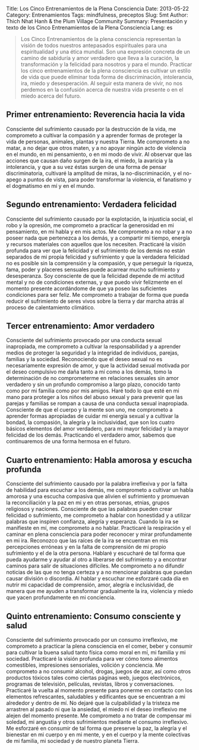 Title: Los Cinco Entrenamientos de la Plena Consciencia
Date: 2013-05-22
Category: Entrenamientos
Tags: mindfulness, preceptos
Slug: 5mt
Author: Thich Nhat Hanh & the Plum Village Community
Summary: Presentación y texto de los Cinco Entrenamientos de la Plena Consciencia
Lang: es

> Los Cinco Entrenamientos de la plena consciencia representan la visión de todos nuestros antepasados espirituales para una espiritualidad y una ética mundial. Son una expresión concreta de un camino de sabiduría y amor verdadero que lleva a la curación, la transformación y la felicidad para nosotros y para el mundo. Practicar los cinco entrenamientos de la plena consciencia es cultivar un estilo de vida que puede eliminar toda forma de discriminación, intolerancia, ira, miedo y desesperación. Al seguir esta manera de vivir, no nos perdemos en la confusión acerca de nuestra vida presente o en el miedo acerca del futuro.
 
## Primer entrenamiento:  Reverencia hacia la vida
Consciente del sufrimiento causado por la destrucción de la vida, me comprometo a cultivar la compasión y a aprender formas de proteger la vida de personas, animales, plantas y nuestra Tierra. Me comprometo a no matar, a no dejar que otros maten, y a no apoyar ningún acto de violencia en el mundo, en mi pensamiento, o en mi modo de vivir. Al observar que las acciones que causan daño surgen de la ira, el miedo, la avaricia y la intolerancia, y que a su vez éstas surgen de una forma de pensar discriminatoria, cultivaré la amplitud de miras, la no-discriminación, y el no-apego a puntos de vista, para poder transformar la violencia, el fanatismo y el dogmatismo en mí y en el mundo.
 
## Segundo entrenamiento: Verdadera  felicidad
Consciente del sufrimiento causado por la explotación, la injusticia social, el robo y la opresión, me comprometo a practicar la generosidad en mi pensamiento, en mi habla y en mis actos. Me comprometo a no robar y a no poseer nada que pertenezca a los demás, y a compartir mi tiempo, energía y recursos materiales con aquellos que los necesiten. Practicaré la visión profunda para ver que la felicidad y el sufrimiento de los demás no están separados de mi propia felicidad y sufrimiento y que la verdadera felicidad no es posible sin la comprensión y la compasión, y que perseguir la riqueza, fama, poder y placeres sensuales puede acarrear mucho sufrimiento y desesperanza. Soy consciente de que la felicidad depende de mi actitud mental y no de condiciones externas, y que puedo vivir felizmente en el momento presente acordándome de que ya poseo las suficientes condiciones para ser feliz. Me comprometo a trabajar de forma que pueda reducir el sufrimiento de seres vivos sobre la tierra y dar marcha atrás al proceso de calentamiento climático.
 
## Tercer entrenamiento: Amor verdadero
Consciente del sufrimiento provocado por una conducta sexual inapropiada, me comprometo a cultivar la responsabilidad y a aprender medios de proteger la seguridad y la integridad de individuos, parejas, familias y la sociedad. Reconociendo que el deseo sexual no es necesariamente expresión de amor, y que la actividad sexual motivada por el deseo compulsivo me daña tanto a mí como a los demás, tomo la determinación de no comprometerme en relaciones sexuales sin amor verdadero y sin un profundo compromiso a largo plazo, conocido tanto como por mi familia como por mis amigos. Haré todo lo que esté en mi mano para proteger a los niños del abuso sexual y para prevenir que las parejas y familias se rompan a causa de una conducta sexual inapropiada. Consciente de que el cuerpo y la mente son uno, me comprometo a aprender formas apropiadas de cuidar mi energía sexual y a cultivar la bondad, la compasión, la alegría y la inclusividad, que son los cuatro básicos elementos del amor verdadero, para mi mayor felicidad y la mayor felicidad de los demás. Practicando el verdadero amor, sabemos que continuaremos de una forma hermosa en el futuro.
 
## Cuarto entrenamiento: Habla amorosa y escucha profunda
Consciente del sufrimiento causado por la palabra irreflexiva y por la falta de habilidad para escuchar a los demás, me comprometo a cultivar un habla amorosa y una escucha compasiva que alivien el sufrimiento y promuevan la reconciliación y la paz en mi y en otras personas, etnias, grupos religiosos y naciones. Consciente de que las palabras pueden crear felicidad o sufrimiento, me comprometo a hablar con honestidad y a utilizar palabras que inspiren confianza, alegría y esperanza. Cuando la ira se manifieste en mí, me comprometo a no hablar. Practicaré la respiración y el caminar en plena consciencia para poder reconocer y mirar profundamente en mi ira. Reconozco que las raíces de la ira se encuentran en mis percepciones erróneas y en la falta de comprensión de mi propio sufrimiento y el de la otra persona. Hablaré y escucharé de tal forma que pueda ayudarme y ayudar al otro a liberarse del sufrimiento y a encontrar caminos para salir de situaciones difíciles. Me comprometo a no difundir noticias de las que no tenga certeza y a no mencionar palabras que puedan causar división o discordia. Al hablar y escuchar me esforzaré cada día en nutrir mi capacidad de comprensión, amor, alegría e inclusividad, de manera que me ayuden a transformar gradualmente la ira, violencia y miedo que yacen profundamente en mi conciencia.

## Quinto entrenamiento: Consumo consciente y salud
Consciente del sufrimiento provocado por un consumo irreflexivo, me comprometo a practicar la plena consciencia en el comer, beber y consumir para cultivar la buena salud tanto física como moral en mí, mi familia y mi sociedad. Practicaré la visión profunda para ver cómo tomo alimentos comestibles, impresiones sensoriales, volición y conciencia. Me comprometo a no consumir alcohol, drogas, juegos de azar, así como otros productos tóxicos tales como ciertas páginas web, juegos electrónicos, programas de televisión, películas, revistas, libros y conversaciones. Practicaré la vuelta al momento presente para ponerme en contacto con los elementos refrescantes, saludables y edificantes que se encuentran a mi alrededor y dentro de mí. No dejaré que la culpabilidad y la tristeza me arrastren al pasado ni que la ansiedad, el miedo ni el deseo irreflexivo me alejen del momento presente. Me comprometo a no tratar de compensar mi soledad, mi angustia y otros sufrimientos mediante el consumo irreflexivo. Me esforzaré en consumir de tal forma que preserve la paz, la alegría y el bienestar en mi cuerpo y en mi mente, y en el cuerpo y la mente colectivas de mi familia, mi sociedad y de nuestro planeta Tierra.